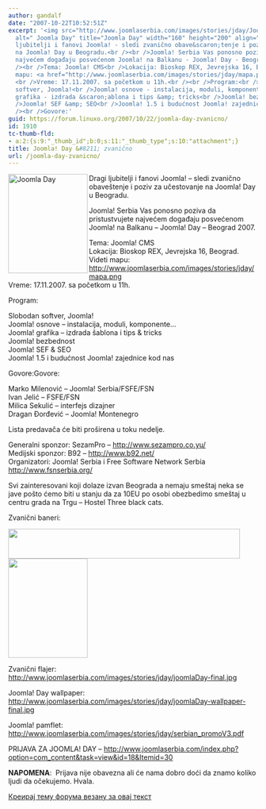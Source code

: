 ```yaml
---
author: gandalf
date: "2007-10-22T10:52:51Z"
excerpt: '<img src="http://www.joomlaserbia.com/images/stories/jday/JoomlaDay-banner160x200.jpg"
  alt=" Joomla Day" title="Joomla Day" width="160" height="200" align="left" />Dragi
  ljubitelji i fanovi Joomla! - sledi zvanično obave&scaron;tenje i poziv za učestovanje
  na Joomla! Day u Beogradu.<br /><br />Joomla! Serbia Vas ponosno poziva da pristustvujete
  najvećem događaju posvećenom Joomla! na Balkanu - Joomla! Day - Beograd 2007.<br
  /><br />Tema: Joomla! CMS<br />Lokacija: Bioskop REX, Jevrejska 16, Beograd. Videti
  mapu: <a href="http://www.joomlaserbia.com/images/stories/jday/mapa.png" target="_self">http://www.joomlaserbia.com/images/stories/jday/mapa.png</a>
  <br />Vreme: 17.11.2007. sa početkom u 11h.<br /><br />Program:<br /><br />Slobodan
  softver, Joomla!<br />Joomla! osnove - instalacija, moduli, komponente...<br />Joomla!
  grafika - izdrada &scaron;ablona i tips &amp; tricks<br />Joomla! bezbednost<br
  />Joomla! SEF &amp; SEO<br />Joomla! 1.5 i budućnost Joomla! zajednice kod nas<br
  /><br />Govore:'
guid: https://forum.linuxo.org/2007/10/22/joomla-day-zvanicno/
id: 1910
tc-thumb-fld:
- a:2:{s:9:"_thumb_id";b:0;s:11:"_thumb_type";s:10:"attachment";}
title: Joomla! Day &#8211; zvanično
url: /joomla-day-zvanicno/
---
```

<img src="http://www.joomlaserbia.com/images/stories/jday/JoomlaDay-banner160x200.jpg" alt=" Joomla Day" title="Joomla Day" width="160" height="200" align="left" />Dragi ljubitelji i fanovi Joomla! &#8211; sledi zvanično obave&scaron;tenje i poziv za učestovanje na Joomla! Day u Beogradu.

Joomla! Serbia Vas ponosno poziva da pristustvujete najvećem događaju posvećenom Joomla! na Balkanu &#8211; Joomla! Day &#8211; Beograd 2007.

Tema: Joomla! CMS  
Lokacija: Bioskop REX, Jevrejska 16, Beograd. Videti mapu: <a href="http://www.joomlaserbia.com/images/stories/jday/mapa.png" target="_self">http://www.joomlaserbia.com/images/stories/jday/mapa.png</a>  
Vreme: 17.11.2007. sa početkom u 11h.

Program:

Slobodan softver, Joomla!  
Joomla! osnove &#8211; instalacija, moduli, komponente&#8230;  
Joomla! grafika &#8211; izdrada &scaron;ablona i tips & tricks  
Joomla! bezbednost  
Joomla! SEF & SEO  
Joomla! 1.5 i budućnost Joomla! zajednice kod nas

Govore:<!--break-->Govore:

Marko Milenović &#8211; Joomla! Serbia/FSFE/FSN  
Ivan Jelić &#8211; FSFE/FSN  
Milica Sekulić &#8211; interfejs dizajner  
Dragan Đorđević &#8211; Joomla! Montenegro

Lista predavača će biti pro&scaron;irena u toku nedelje.

Generalni sponzor: SezamPro &#8211; <a href="http://www.sezampro.co.yu/" target="_blank">http://www.sezampro.co.yu/</a>  
Medijski sponzor: B92 &#8211; <a href="http://www.b92.net/" target="_blank">http://www.b92.net/</a>  
Organizatori: Joomla! Serbia i Free Software Network Serbia <a href="http://www.fsnserbia.org/" target="_blank">http://www.fsnserbia.org/</a> 

Svi zainteresovani koji dolaze izvan Beograda a nemaju sme&scaron;taj neka se jave po&scaron;to ćemo biti u stanju da za 10EU po osobi obezbedimo sme&scaron;taj u centru grada na Trgu &#8211; Hostel Three black cats.

Zvanični baneri:

<img src="http://www.joomlaserbia.com/images/stories/jday/JoomlaDay-banner.jpg" alt="" width="468" height="60" /> 

<img src="http://www.joomlaserbia.com/images/stories/jday/JoomlaDay-banner160x200.jpg" alt="" width="160" height="200" /> 

Zvanični flajer:  
<a href="http://www.joomlaserbia.com/images/stories/jday/joomlaDay-final.jpg" target="_self">http://www.joomlaserbia.com/images/stories/jday/joomlaDay-final.jpg</a> 

Joomla! Day wallpaper:  
<a href="http://www.joomlaserbia.com/images/stories/jday/joomlaDay-wallpaper-final.jpg" target="_self">http://www.joomlaserbia.com/images/stories/jday/joomlaDay-wallpaper-final.jpg</a> 

Joomla! pamflet:  
<a href="http://www.joomlaserbia.com/images/stories/jday/serbian_promoV3.pdf" target="_self">http://www.joomlaserbia.com/images/stories/jday/serbian_promoV3.pdf</a> 

PRIJAVA ZA JOOMLA! DAY &#8211; <a href="http://www.joomlaserbia.com/index.php?option=com_content&task=view&id=18&Itemid=30" target="_self">http://www.joomlaserbia.com/index.php?option=com_content&task=view&id=18&Itemid=30</a> 

**NAPOMENA**:&nbsp; Prijava nije obavezna ali će nama dobro doći da znamo koliko ljudi da očekujemo. Hvala.

[Креирај тему форума везану за овај текст](https://linuxo.org/nova-tema-na-forumu/?se_pid=1910)